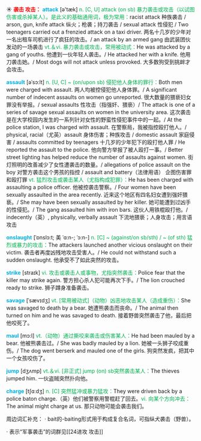 ☀ <font color="red">**袭击 攻击：**</font>
<font color="sky blue">**attack**</font> [ə'tæk] 
<font color="#00b050">n. [C, U] attack (on sb) 暴力袭击或攻击（以试图伤害或杀掉某人）。是此义的基础通用词，极为常用：</font>racist attack 种族袭击 / arson, gun, knife attack 纵火；枪袭；持刀袭击 / sexual attack 性侵犯 / Two teenagers carried out a frenzied attack on a taxi driver. 两名十几岁的少年对一名出租车司机进行了疯狂的攻击。/ an attack by an armed gang 由武装团伙发动的一场袭击 <font color="#00b050">vt.＆vi. 暴力袭击或攻击，常用被动式：</font>He was attacked by a gang of youths. 他遭到一伙年轻人袭击。/ He attacked her with a knife. 他用刀袭击她。/ Most dogs will not attack unless provoked. 大多数狗受到挑衅才会攻击。
           
<font color="sky blue">**assault**</font> [əˈsɔ:lt]
<font color="#00b050">n. [U, C] ~ (on/upon sb) 侵犯他人身体的罪行：</font>Both men were charged with assault. 两人均被控侵犯他人身体罪。/ A significant number of indecent assaults on women go unreported. 很大数量的猥亵妇女罪没有举报。/ sexual assaults 性攻击（指强奸、猥亵）/ The attack is one of a series of savage sexual assaults on women in the university area. 这次袭击是在大学校园内发生的一系列针对女性的野蛮性侵犯事件中的一起。/ At the police station, I was charged with assault. 在警察局，我被指控殴打他人。/ physical, racial（尤英）assault 身体伤害；种族攻击 / domestic assault 家庭侵害 / assaults committed by teenagers 十几岁的少年犯下的殴打他人罪 / He reported the assault to the police. 他向警方举报了被人殴打一事。/ Better street lighting has helped reduce the number of assaults against women. 街灯照明的改善减少了女性遭袭击的数量。/ allegations of police assault on the boy 对警方袭击这个男孩的指控 / assault and battery（法律用语） 企图伤害罪和殴打罪 <font color="#00b050">vt. 猛烈攻击或袭击某人（尤指构成犯罪）：</font>He has been charged with assaulting a police officer. 他被控袭击警察。/ Four women have been sexually assaulted in the area recently. 近来这个地区有四名妇女遭到强奸猥亵。/ She may have been sexually assaulted by her killer. 她可能遭到过凶手的性侵犯。/ The gang assaulted him with iron bars. 这伙人用铁棍殴打他。/ indecently（英）, physically, verbally assault 下流地猥亵；人身攻击；用言语攻击

<font color="sky blue">**onslaught**</font> [ˈɒnslɔ:t; 美 ˈɑ:n-; ˈɔ:n-]
<font color="#00b050">n. [C] ~ (against/on sb/sth) / ~ (of sth) 猛烈或暴力的攻击：</font>The attackers launched another vicious onslaught on their victim. 袭击者再度凶残地攻击受害人。/ He could not withstand such a sudden onslaught. 他承受不了如此突然的攻击。

<font color="sky blue">**strike**</font> [straɪk] 
<font color="#00b050">vi. 攻击或袭击人或事物，尤指突然袭击：</font>Police fear that the killer may strike again. 警方担心杀人犯可能再次下手。/ The lion crouched ready to strike. 狮子蹲身准备袭击。
           
<font color="sky blue">**savage**</font> [ˈsævɪdʒ]
<font color="#00b050">vt. [常用被动式]（动物）凶恶地攻击某人（造成重伤）：</font>She was savaged to death by a bear. 她遭熊袭击而丧命。/ The animal then turned on him and he was savaged to death. 接着野兽突然袭击了他，最后把他咬死了。
           
<font color="sky blue">**maul**</font> [mɔ:l]
<font color="#00b050">vt.（动物）通过撕咬来袭击或伤害某人：</font>He had been mauled by a bear. 他被熊袭击过。/ She was badly mauled by a lion. 她被一头狮子咬成重伤。/ The dog went berserk and mauled one of the girls. 狗突然发疯，把其中一个女孩咬伤了。

<font color="sky blue">**jump**</font> [dӡʌmp] 
<font color="#00b050">vt.＆vi. [非正式] jump (on) sb突然袭击某人：</font>The thieves jumped him. 一伙盗贼突然扑向他。

<font color="sky blue">**charge**</font> [tʃɑːdӡ] 
<font color="#00b050">n. [C] 突然猛冲或暴力猛攻：</font>They were driven back by a police baton charge.（英）他们被警察用警棍赶了回去。<font color="#00b050">vi. 向某个方向冲去：</font>The animal might charge at us. 那只动物可能会袭击我们。        

周边词汇补充：
· bait的-baiting形式用于构成复合名词，可指纵犬袭击（野兽）。

· 表示“军事袭击”的词群见[[24进攻 攻击]]
